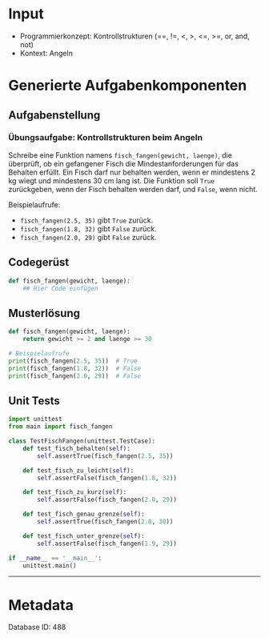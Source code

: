 # Input
- Programmierkonzept: Kontrollstrukturen (==, !=, <, >, <=, >=, or, and, not)
- Kontext: Angeln

# Generierte Aufgabenkomponenten
## Aufgabenstellung
### Übungsaufgabe: Kontrollstrukturen beim Angeln

Schreibe eine Funktion namens `fisch_fangen(gewicht, laenge)`, die überprüft, ob ein gefangener Fisch die Mindestanforderungen für das Behalten erfüllt. Ein Fisch darf nur behalten werden, wenn er mindestens 2 kg wiegt und mindestens 30 cm lang ist. Die Funktion soll `True` zurückgeben, wenn der Fisch behalten werden darf, und `False`, wenn nicht.

Beispielaufrufe:
- `fisch_fangen(2.5, 35)` gibt `True` zurück.
- `fisch_fangen(1.8, 32)` gibt `False` zurück.
- `fisch_fangen(2.0, 29)` gibt `False` zurück.

## Codegerüst
```python
def fisch_fangen(gewicht, laenge):
    ## Hier Code einfügen
```

## Musterlösung
```python
def fisch_fangen(gewicht, laenge):
    return gewicht >= 2 and laenge >= 30

# Beispielaufrufe
print(fisch_fangen(2.5, 35))  # True
print(fisch_fangen(1.8, 32))  # False
print(fisch_fangen(2.0, 29))  # False
```

## Unit Tests
```python
import unittest
from main import fisch_fangen

class TestFischFangen(unittest.TestCase):
    def test_fisch_behalten(self):
        self.assertTrue(fisch_fangen(2.5, 35))

    def test_fisch_zu_leicht(self):
        self.assertFalse(fisch_fangen(1.8, 32))

    def test_fisch_zu_kurz(self):
        self.assertFalse(fisch_fangen(2.0, 29))

    def test_fisch_genau_grenze(self):
        self.assertTrue(fisch_fangen(2.0, 30))

    def test_fisch_unter_grenze(self):
        self.assertFalse(fisch_fangen(1.9, 29))

if __name__ == '__main__':
    unittest.main()
```
___
# Metadata
Database ID: 488
